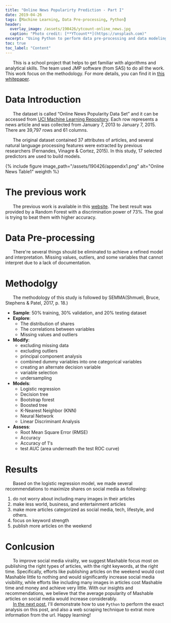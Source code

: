 ```yaml
---
title: "Online News Popularirty Prediction - Part I"
date: 2019-04-26
tags: [Machine Learning, Data Pre-processing, Python]
header:
  overlay_image: /assets/190426/ytcount-online_news.jpg
  caption: "Photo credit: [**YTcount**](https://unsplash.com)"
excerpt: "Using Python to perform data pre-processing and data modeling. (Difficulty: ★★☆☆☆)"
toc: true
toc_label: "Content"
---
```



&nbsp;&nbsp;&nbsp;&nbsp;&nbsp;&nbsp;This is a school project that helps to get familiar with algorithms and analytical skills. The team used JMP software (from SAS) to do all the work. This work focus on the methodology. For more details, you can find it in [this whitepaper](https://github.com/chw18019/OnlineNewsPopularity/blob/master/Whitepaper_OnlineNewsPopularity.pdf).


# Data Introduction
&nbsp;&nbsp;&nbsp;&nbsp;&nbsp;&nbsp;The dataset is called “Online News Popularity Data Set” and it can be accessed from [UCI Machine Learning Repository](https://archive.ics.uci.edu). Each row represents a news article and was collected from January 7, 2013 to January 7, 2015. There are 39,797 rows and 61 columns.

&nbsp;&nbsp;&nbsp;&nbsp;&nbsp;&nbsp;The original dataset contained 37 attributes of articles, and several natural language processing features were extracted by previous researchers (Fernandes, Vinagre & Cortez, 2015). In this study, 17 selected predictors are used to build models.

{% include figure image_path="/assets/190426/appendix1.png" alt="Online News Table1" weighth %}

# The previous work
&nbsp;&nbsp;&nbsp;&nbsp;&nbsp;&nbsp;The previous work is available in this [website](https://www.researchgate.net/publication/283510525_A_Proactive_Intelligent_Decision_Support_System_for_Predicting_the_Popularity_of_Online_News). The best result was provided by a Random Forest with a discrimination power of 73%. The goal is trying to beat them with higher accuracy.


# Data Pre-processing
&nbsp;&nbsp;&nbsp;&nbsp;&nbsp;&nbsp;There're several things should be eliminated to achieve a refined model and interpretation. Missing values, outliers, and some variables that cannot interpret due to a lack of documentation.


# Methodolgy
&nbsp;&nbsp;&nbsp;&nbsp;&nbsp;&nbsp;The methodology of this study is followed by SEMMA(Shmueli, Bruce, Stephens & Patel, 2017, p. 18.)
- **Sample**: 50% training, 30% validation, and 20% testing dataset
- **Explore**: 
    - The distribution of shares
    - The correlations between variables
    - Missing values and outliers
- **Modify**: 
    - excluding missing data
    - excluding outliers
    - principal component analysis
    - combined dummy variables into one categorical variables
    - creating an alternate decision variable
    - variable selection
    - undersampling
- **Models**: 
    - Logistic regression
    - Decision tree
    - Bootstrap forest
    - Boosted tree
    - K-Nearest Neighbor (KNN)
    - Neural Network
    - Linear Discriminant Analysis
- **Assess**: 
    - Root Mean Square Error (RMSE)
    - Accuracy
    - Accuracy of 1's
    - test AUC (area underneath the test ROC curve)

# Results
&nbsp;&nbsp;&nbsp;&nbsp;&nbsp;&nbsp;Based on the logistic regression model, we made several recommendations to maximize shares on social media as following:
1. do not worry about including many images in their articles
2. make less world, business, and entertainment articles
3. make more articles categorized as social media, tech, lifestyle, and others.
4. focus on keyword strength
5. publish more articles on the weekend
 

# Conlcusion
&nbsp;&nbsp;&nbsp;&nbsp;&nbsp;&nbsp;To improve social media virality, we suggest Mashable focus most on publishing the right types of articles, with the right keywords, at the right time. Specifically, efforts like publishing articles on the weekend would cost Mashable little to nothing and would significantly increase social media visibility, while efforts like including many images in articles cost Mashable time and money and achieve very little. With our insights and recommendations, we believe that the average popularity of Mashable articles on social media would increase considerably.<br>&nbsp;&nbsp;&nbsp;&nbsp;&nbsp;&nbsp;[In the next post](https://chw18019.github.io/online_news_popularity_prediction_2/), I'll demonstrate how to use `Python` to perform the exact analysis on this post, and also a web scraping technique to extrat more information from the url. Happy learning!
